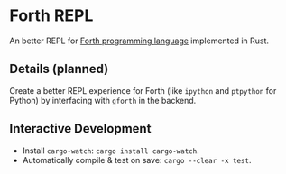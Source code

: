 # Forth REPL
An better REPL for [Forth programming language](https://www.forth.com/) implemented in Rust.

## Details (planned)
Create a better REPL experience for Forth (like `ipython` and `ptpython` for Python) by interfacing with `gforth` in the backend.

## Interactive Development
- Install `cargo-watch`: `cargo install cargo-watch`.
- Automatically compile & test on save: `cargo --clear -x test`.